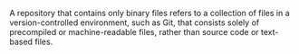 A repository that contains only binary files refers to a collection of files in a version-controlled environment, such as Git, that consists solely of precompiled or machine-readable files, rather than source code or text-based files.
